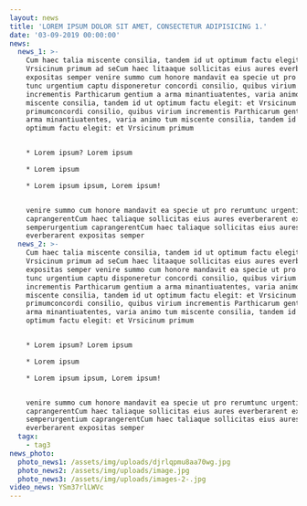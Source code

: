 ```yaml
---
layout: news
title: 'LOREM IPSUM DOLOR SIT AMET, CONSECTETUR ADIPISICING 1.'
date: '03-09-2019 00:00:00'
news:
  news_1: >-
    Cum haec talia miscente consilia, tandem id ut optimum factu elegit: et
    Vrsicinum primum ad seCum haec litaaque sollicitas eius aures everberarent
    expositas semper venire summo cum honore mandavit ea specie ut pro rerum
    tunc urgentium captu disponeretur concordi consilio, quibus virium
    incrementis Parthicarum gentium a arma minantiuatentes, varia animo tum
    miscente consilia, tandem id ut optimum factu elegit: et Vrsicinum
    primumconcordi consilio, quibus virium incrementis Parthicarum gentium a
    arma minantiuatentes, varia animo tum miscente consilia, tandem id ut
    optimum factu elegit: et Vrsicinum primum 


    * Lorem ipsum? Lorem ipsum 

    * Lorem ipsum 

    * Lorem ipsum ipsum, Lorem ipsum! 


    venire summo cum honore mandavit ea specie ut pro rerumtunc urgentium
    caprangerentCum haec taliaque sollicitas eius aures everberarent expositas
    semperurgentium caprangerentCum haec taliaque sollicitas eius aures
    everberarent expositas semper
  news_2: >-
    Cum haec talia miscente consilia, tandem id ut optimum factu elegit: et
    Vrsicinum primum ad seCum haec litaaque sollicitas eius aures everberarent
    expositas semper venire summo cum honore mandavit ea specie ut pro rerum
    tunc urgentium captu disponeretur concordi consilio, quibus virium
    incrementis Parthicarum gentium a arma minantiuatentes, varia animo tum
    miscente consilia, tandem id ut optimum factu elegit: et Vrsicinum
    primumconcordi consilio, quibus virium incrementis Parthicarum gentium a
    arma minantiuatentes, varia animo tum miscente consilia, tandem id ut
    optimum factu elegit: et Vrsicinum primum 


    * Lorem ipsum? Lorem ipsum 

    * Lorem ipsum 

    * Lorem ipsum ipsum, Lorem ipsum! 


    venire summo cum honore mandavit ea specie ut pro rerumtunc urgentium
    caprangerentCum haec taliaque sollicitas eius aures everberarent expositas
    semperurgentium caprangerentCum haec taliaque sollicitas eius aures
    everberarent expositas semper
  tagx:
    - tag3
news_photo:
  photo_news1: /assets/img/uploads/djrlqpmu8aa70wg.jpg
  photo_news2: /assets/img/uploads/image.jpg
  photo_news3: /assets/img/uploads/images-2-.jpg
video_news: YSm37rlLWVc
---
```


